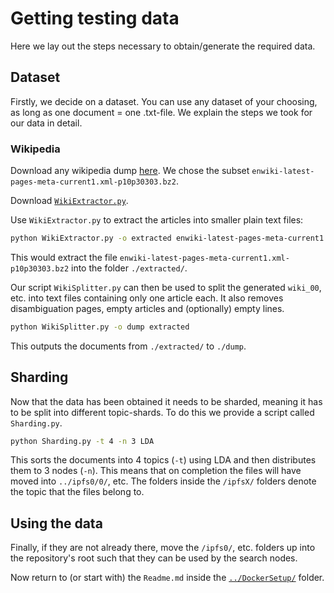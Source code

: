 # Getting testing data

Here we lay out the steps necessary to obtain/generate the required data.

## Dataset
Firstly, we decide on a dataset.
You can use any dataset of your choosing, as long as one document = one .txt-file.
We explain the steps we took for our data in detail.

### Wikipedia
Download any wikipedia dump [here](https://dumps.wikimedia.org/enwiki/latest/).
We chose the subset `enwiki-latest-pages-meta-current1.xml-p10p30303.bz2`.

Download [`WikiExtractor.py`](https://github.com/attardi/wikiextractor).

Use `WikiExtractor.py` to extract the articles into smaller plain text files:
```bash
python WikiExtractor.py -o extracted enwiki-latest-pages-meta-current1.xml-p10p30303.bz2
```
This would extract the file `enwiki-latest-pages-meta-current1.xml-p10p30303.bz2` into the folder `./extracted/`.

Our script `WikiSplitter.py` can then be used to split the generated `wiki_00`, etc. into text files containing only one article each.
It also removes disambiguation pages, empty articles and (optionally) empty lines.
```bash
python WikiSplitter.py -o dump extracted
```
This outputs the documents from `./extracted/` to `./dump`.


## Sharding
Now that the data has been obtained it needs to be sharded, meaning it has to be split into different topic-shards.
To do this we provide a script called `Sharding.py`.

```bash
python Sharding.py -t 4 -n 3 LDA
```
This sorts the documents into 4 topics (`-t`) using LDA and then distributes them to 3 nodes (`-n`).
This means that on completion the files will have moved into `../ipfs0/0/`, etc.
The folders inside the `/ipfsX/` folders denote the topic that the files belong to.

## Using the data
Finally, if they are not already there, move the `/ipfs0/`, etc. folders up into the repository's root such that they can be used by the search nodes.

Now return to (or start with) the `Readme.md` inside the [`../DockerSetup/`](https://github.com/informagi/ipfsearch/tree/master/DockerSetup) folder.
